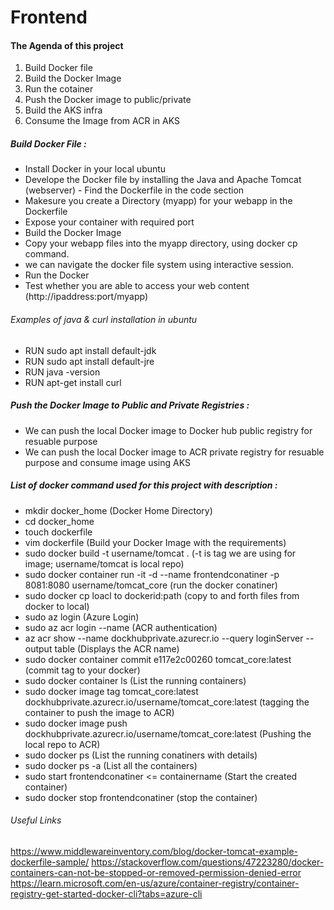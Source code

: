 # Frontend
#### The Agenda of this project 
1. Build Docker file
2. Build the Docker Image
3. Run the cotainer
4. Push the Docker image to public/private 
5. Build the AKS infra
6. Consume the Image from ACR in AKS
##### Build Docker File :
- Install Docker in your local ubuntu
- Develope the Docker file by installing the Java and Apache Tomcat (webserver) - Find the Dockerfile in the code section
- Makesure you create a Directory (myapp) for your webapp in the Dockerfile
- Expose your container with required port
- Build the Docker Image
- Copy your webapp files into the myapp directory, using docker cp command.
- we can navigate the docker file system using interactive session.
- Run the Docker
- Test whether you are able to access your web content (http://ipaddress:port/myapp)

###### Examples of java & curl installation in ubuntu
 - RUN sudo apt install default-jdk
 - RUN sudo apt install default-jre
 - RUN java -version
 - RUN apt-get install curl

##### Push the Docker Image to Public and Private Registries :
- We can push the local Docker image to Docker hub public registry for resuable purpose
- We can push the local Docker image to ACR private registry for resuable purpose and consume image using AKS

##### List of docker command used for this project with description :
- mkdir docker_home (Docker Home Directory)
- cd docker_home
- touch dockerfile
- vim dockerfile (Build your Docker Image with the requirements)
- sudo docker build -t username/tomcat . (-t is tag we are using for image; username/tomcat is local repo)
- sudo docker container run -it -d --name frontendconatiner -p 8081:8080 username/tomcat_core (run the docker conatiner)
- sudo docker cp loacl to dockerid:path (copy to and forth files from docker to local)
- sudo az login (Azure Login)
- sudo az acr login --name (ACR authentication)
- az acr show --name dockhubprivate.azurecr.io --query loginServer --output table (Displays the ACR name)
- sudo docker container commit e117e2c00260 tomcat_core:latest (commit tag to your docker)
- sudo docker container ls (List the running containers)
- sudo docker image tag tomcat_core:latest dockhubprivate.azurecr.io/username/tomcat_core:latest (tagging the container to push the image to ACR)
- sudo docker image push dockhubprivate.azurecr.io/username/tomcat_core:latest (Pushing the local repo to ACR)
- sudo docker ps (List the running conatiners with details)
- sudo docker ps -a (List all the containers)
- sudo start frontendconatiner <= containername (Start the created container)
- sudo docker stop frontendconatiner (stop the container)

###### Useful Links 
https://www.middlewareinventory.com/blog/docker-tomcat-example-dockerfile-sample/
https://stackoverflow.com/questions/47223280/docker-containers-can-not-be-stopped-or-removed-permission-denied-error
https://learn.microsoft.com/en-us/azure/container-registry/container-registry-get-started-docker-cli?tabs=azure-cli

